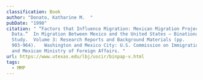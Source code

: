 ```yaml
---
classification: Book
author: "Donato, Katharine M.  "
pubDate: "1998"
citation: " “Factors that Influence Migration: Mexican Migration Project
  Data.”  In Migration Between Mexico and the United States – Binational
  Study.  Volume 3: Research Reports and Background Materials (pp.
  903-964).   Washington and Mexico City: U.S. Commission on Immigration Reform
  and Mexican Ministry of Foreign Affairs. "
url: https://www.utexas.edu/lbj/uscir/binpap-v.html
tags:
  - MMP
---
```

